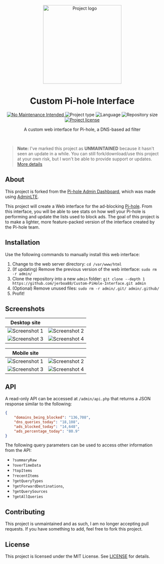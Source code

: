 <!-- Project Header -->
<div align="center">
  <img class="projectLogo" src="img/icon.svg" alt="Project logo" title="Project logo" width="256">

  <h1 class="projectName">Custom Pi-hole Interface</h1>

  <p class="projectBadges">
	<a href="https://unmaintained.tech/">
      <img src="https://unmaintained.tech/badge.svg" alt="No Maintenance Intended" title="No Maintenance Intended"/>
    </a>
    <img src="https://img.shields.io/badge/type-Web_Interface-ff5722.svg" alt="Project type" title="Project type"/>
    <img src="https://img.shields.io/github/languages/top/jerboa88/Custom-PiHole-Interface.svg" alt="Language" title="Language"/>
    <img src="https://img.shields.io/github/repo-size/jerboa88/Custom-PiHole-Interface.svg" alt="Repository size" title="Repository size"/>
    <a href="LICENSE">
      <img src="https://img.shields.io/github/license/jerboa88/Custom-PiHole-Interface.svg" alt="Project license" title="Project license"/>
    </a>
  </p>
  
  <p class="projectDesc">
    A custom web interface for Pi-hole, a DNS-based ad filter
  </p>
  
  <br/>
</div>


> **Note:** I've marked this project as **UNMAINTAINED** because it hasn't seen an update in a while. You can still fork/download/use this project at your own risk, but I won't be able to provide support or updates. [More details](https://unmaintained.tech)


## About
This project is forked from the [Pi-hole Admin Dashboard](https://github.com/pi-hole/AdminLTE), which was made using [AdminLTE](https://almsaeedstudio.com).

This project will create a Web interface for the ad-blocking [Pi-hole](https://github.com/pi-hole/pi-hole). From this interface, you will be able to see stats on how well your Pi-hole is performing and update the lists used to block ads. The goal of this project is to make a lighter, more feature-packed version of the interface created by the Pi-hole team.


## Installation
Use the following commands to manually install this web interface:
1. Change to the web server directory: `cd /var/www/html`
2. (If updating) Remove the previous version of the web interface: `sudo rm -r admin/`
3. Clone the repository into a new `admin` folder: `git clone --depth 1 https://github.com/jerboa88/Custom-PiHole-Interface.git admin`
4. (Optional) Remove unused files: `sudo rm -r admin/.git/ admin/.github/`
5. Profit!


## Screenshots
Desktop site | &#8291;
:-:|:-:
![Screenshot 1](screenshots/desktop_main.png) | ![Screenshot 2](screenshots/desktop_queries.png)
![Screenshot 3](screenshots/desktop_whitelist.png) | ![Screenshot 4](screenshots/desktop_blacklist.png)

Mobile site | &#8291;
:-:|:-:
![Screenshot 1](screenshots/mobile_main.png) | ![Screenshot 2](screenshots/mobile_queries.png)
![Screenshot 3](screenshots/mobile_whitelist.png) | ![Screenshot 4](screenshots/mobile_blacklist.png)


## API
A read-only API can be accessed at `/admin/api.php` that returns a JSON response similar to the following:
```JSON
{
	"domains_being_blocked": "136,708",
	"dns_queries_today": "18,108",
	"ads_blocked_today": "14,648",
	"ads_percentage_today": "80.9"
}
```

The following query parameters can be used to access other information from the API:
- `?summaryRaw`
- `?overTimeData`
- `?topItems`
- `?recentItems`
- `?getQueryTypes`
- `?getForwardDestinations`,
- `?getQuerySources`
- `?getAllQueries`


## Contributing
This project is unmaintained and as such, I am no longer accepting pull requests. If you have something to add, feel free to fork this project.


## License
This project is licensed under the MIT License. See [LICENSE](LICENSE.md) for details.

